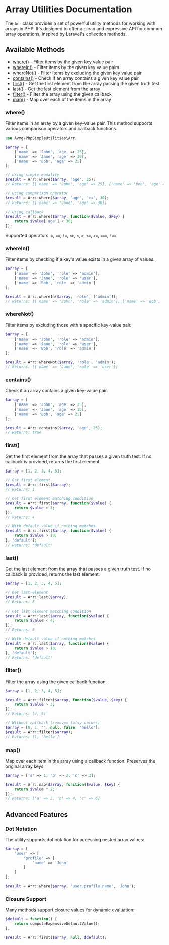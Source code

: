 # Array Utilities Documentation

The `Arr` class provides a set of powerful utility methods for working with arrays in PHP. It's designed to offer a clean and expressive API for common array operations, inspired by Laravel's collection methods.

## Available Methods

- [where()](#where) - Filter items by the given key value pair
- [whereIn()](#wherein) - Filter items by the given key value pairs
- [whereNot()](#wherenot) - Filter items by excluding the given key value pair
- [contains()](#contains) - Check if an array contains a given key value pair
- [first()](#first) - Get the first element from the array passing the given truth test
- [last()](#last) - Get the last element from the array
- [filter()](#filter) - Filter the array using the given callback
- [map()](#map) - Map over each of the items in the array

### where()

Filter items in an array by a given key-value pair. This method supports various comparison operators and callback functions.

```php
use Avmg\PhpSimpleUtilities\Arr;

$array = [
    ['name' => 'John', 'age' => 25],
    ['name' => 'Jane', 'age' => 30],
    ['name' => 'Bob', 'age' => 25]
];

// Using simple equality
$result = Arr::where($array, 'age', 25);
// Returns: [['name' => 'John', 'age' => 25], ['name' => 'Bob', 'age' => 25]]

// Using comparison operator
$result = Arr::where($array, 'age', '>=', 30);
// Returns: [['name' => 'Jane', 'age' => 30]]

// Using callback
$result = Arr::where($array, function($value, $key) {
    return $value['age'] < 30;
});
```

Supported operators: `=`, `==`, `!=`, `<>`, `<`, `>`, `<=`, `>=`, `===`, `!==`

### whereIn()

Filter items by checking if a key's value exists in a given array of values.

```php
$array = [
    ['name' => 'John', 'role' => 'admin'],
    ['name' => 'Jane', 'role' => 'user'],
    ['name' => 'Bob', 'role' => 'admin']
];

$result = Arr::whereIn($array, 'role', ['admin']);
// Returns: [['name' => 'John', 'role' => 'admin'], ['name' => 'Bob', 'role' => 'admin']]
```

### whereNot()

Filter items by excluding those with a specific key-value pair.

```php
$array = [
    ['name' => 'John', 'role' => 'admin'],
    ['name' => 'Jane', 'role' => 'user'],
    ['name' => 'Bob', 'role' => 'admin']
];

$result = Arr::whereNot($array, 'role', 'admin');
// Returns: [['name' => 'Jane', 'role' => 'user']]
```

### contains()

Check if an array contains a given key-value pair.

```php
$array = [
    ['name' => 'John', 'age' => 25],
    ['name' => 'Jane', 'age' => 30],
    ['name' => 'Bob', 'age' => 25]
];

$result = Arr::contains($array, 'age', 25);
// Returns: true
```

### first()

Get the first element from the array that passes a given truth test. If no callback is provided, returns the first element.

```php
$array = [1, 2, 3, 4, 5];

// Get first element
$result = Arr::first($array);
// Returns: 1

// Get first element matching condition
$result = Arr::first($array, function($value) {
    return $value > 3;
});
// Returns: 4

// With default value if nothing matches
$result = Arr::first($array, function($value) {
    return $value > 10;
}, 'default');
// Returns: 'default'
```

### last()

Get the last element from the array that passes a given truth test. If no callback is provided, returns the last element.

```php
$array = [1, 2, 3, 4, 5];

// Get last element
$result = Arr::last($array);
// Returns: 5

// Get last element matching condition
$result = Arr::last($array, function($value) {
    return $value < 4;
});
// Returns: 3

// With default value if nothing matches
$result = Arr::last($array, function($value) {
    return $value > 10;
}, 'default');
// Returns: 'default'
```

### filter()

Filter the array using the given callback function.

```php
$array = [1, 2, 3, 4, 5];

$result = Arr::filter($array, function($value, $key) {
    return $value > 3;
});
// Returns: [4, 5]

// Without callback (removes falsy values)
$array = [0, 1, '', null, false, 'hello'];
$result = Arr::filter($array);
// Returns: [1, 'hello']
```

### map()

Map over each item in the array using a callback function. Preserves the original array keys.

```php
$array = ['a' => 1, 'b' => 2, 'c' => 3];

$result = Arr::map($array, function($value, $key) {
    return $value * 2;
});
// Returns: ['a' => 2, 'b' => 4, 'c' => 6]
```

## Advanced Features

### Dot Notation

The utility supports dot notation for accessing nested array values:

```php
$array = [
    'user' => [
        'profile' => [
            'name' => 'John'
        ]
    ]
];

$result = Arr::where($array, 'user.profile.name', 'John');
```

### Closure Support

Many methods support closure values for dynamic evaluation:

```php
$default = function() {
    return computeExpensiveDefaultValue();
};

$result = Arr::first($array, null, $default);
```